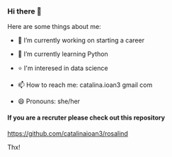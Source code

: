 ### Hi there 👋

Here are some things about me:

- 🔭 I’m currently working on starting a career
- 🌱 I’m currently learning Python 
- ⭐ I'm interesed in data science

- 📫 How to reach me: catalina.ioan3  gmail  com
- 😄 Pronouns: she/her


#### If you are a recruter please check out this repository

https://github.com/catalinaioan3/rosalind


Thx!
